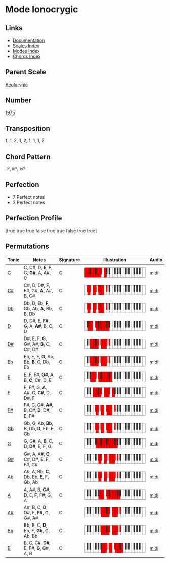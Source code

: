 # Mode Ionocrygic

## Links

- [Documentation](README.md)
- [Scales Index](Scales.md)
- [Modes Index](Modes.md)
- [Chords Index](Chords.md)

## Parent Scale

[Aeolorygic](ScaleAeolorygic.md)

## Number

[1975](https://ianring.com/musictheory/scales/1975)

## Transposition

1, 1, 2, 1, 2, 1, 1, 1, 2

## Chord Pattern

ii⁰, iii⁰, ix⁰

## Perfection

- 7 Perfect notes
- 2 Perfect notes

## Perfection Profile

[true true true false true true false true true]

## Permutations

| Tonic | Notes | Signature | Illustration | Audio |
|-------|-------|-----------|--------------|-------|
| [C](ModeCNaturalIonocrygic.md) | C, C#, D, **E**, F, G, **G#**, A, A#, C | C | ![CNaturalIonocrygic](ModeCNaturalIonocrygic.png) | [midi](https://github.com/edipermadi/music/blob/main/docs/ModeCNaturalIonocrygic.mid?raw=true) |
| [C#](ModeCSharpIonocrygic.md) | C#, D, D#, **F**, F#, G#, **A**, A#, B, C# | C | ![CSharpIonocrygic](ModeCSharpIonocrygic.png) | [midi](https://github.com/edipermadi/music/blob/main/docs/ModeCSharpIonocrygic.mid?raw=true) |
| [Db](ModeDFlatIonocrygic.md) | Db, D, Eb, **F**, Gb, Ab, **A**, Bb, B, Db | C | ![DFlatIonocrygic](ModeDFlatIonocrygic.png) | [midi](https://github.com/edipermadi/music/blob/main/docs/ModeDFlatIonocrygic.mid?raw=true) |
| [D](ModeDNaturalIonocrygic.md) | D, D#, E, **F#**, G, A, **A#**, B, C, D | C | ![DNaturalIonocrygic](ModeDNaturalIonocrygic.png) | [midi](https://github.com/edipermadi/music/blob/main/docs/ModeDNaturalIonocrygic.mid?raw=true) |
| [D#](ModeDSharpIonocrygic.md) | D#, E, F, **G**, G#, A#, **B**, C, C#, D# | C | ![DSharpIonocrygic](ModeDSharpIonocrygic.png) | [midi](https://github.com/edipermadi/music/blob/main/docs/ModeDSharpIonocrygic.mid?raw=true) |
| [Eb](ModeEFlatIonocrygic.md) | Eb, E, F, **G**, Ab, Bb, **B**, C, Db, Eb | C | ![EFlatIonocrygic](ModeEFlatIonocrygic.png) | [midi](https://github.com/edipermadi/music/blob/main/docs/ModeEFlatIonocrygic.mid?raw=true) |
| [E](ModeENaturalIonocrygic.md) | E, F, F#, **G#**, A, B, **C**, C#, D, E | C | ![ENaturalIonocrygic](ModeENaturalIonocrygic.png) | [midi](https://github.com/edipermadi/music/blob/main/docs/ModeENaturalIonocrygic.mid?raw=true) |
| [F](ModeFNaturalIonocrygic.md) | F, F#, G, **A**, A#, C, **C#**, D, D#, F | C | ![FNaturalIonocrygic](ModeFNaturalIonocrygic.png) | [midi](https://github.com/edipermadi/music/blob/main/docs/ModeFNaturalIonocrygic.mid?raw=true) |
| [F#](ModeFSharpIonocrygic.md) | F#, G, G#, **A#**, B, C#, **D**, D#, E, F# | C | ![FSharpIonocrygic](ModeFSharpIonocrygic.png) | [midi](https://github.com/edipermadi/music/blob/main/docs/ModeFSharpIonocrygic.mid?raw=true) |
| [Gb](ModeGFlatIonocrygic.md) | Gb, G, Ab, **Bb**, B, Db, **D**, Eb, E, Gb | C | ![GFlatIonocrygic](ModeGFlatIonocrygic.png) | [midi](https://github.com/edipermadi/music/blob/main/docs/ModeGFlatIonocrygic.mid?raw=true) |
| [G](ModeGNaturalIonocrygic.md) | G, G#, A, **B**, C, D, **D#**, E, F, G | C | ![GNaturalIonocrygic](ModeGNaturalIonocrygic.png) | [midi](https://github.com/edipermadi/music/blob/main/docs/ModeGNaturalIonocrygic.mid?raw=true) |
| [G#](ModeGSharpIonocrygic.md) | G#, A, A#, **C**, C#, D#, **E**, F, F#, G# | C | ![GSharpIonocrygic](ModeGSharpIonocrygic.png) | [midi](https://github.com/edipermadi/music/blob/main/docs/ModeGSharpIonocrygic.mid?raw=true) |
| [Ab](ModeAFlatIonocrygic.md) | Ab, A, Bb, **C**, Db, Eb, **E**, F, Gb, Ab | C | ![AFlatIonocrygic](ModeAFlatIonocrygic.png) | [midi](https://github.com/edipermadi/music/blob/main/docs/ModeAFlatIonocrygic.mid?raw=true) |
| [A](ModeANaturalIonocrygic.md) | A, A#, B, **C#**, D, E, **F**, F#, G, A | C | ![ANaturalIonocrygic](ModeANaturalIonocrygic.png) | [midi](https://github.com/edipermadi/music/blob/main/docs/ModeANaturalIonocrygic.mid?raw=true) |
| [A#](ModeASharpIonocrygic.md) | A#, B, C, **D**, D#, F, **F#**, G, G#, A# | C | ![ASharpIonocrygic](ModeASharpIonocrygic.png) | [midi](https://github.com/edipermadi/music/blob/main/docs/ModeASharpIonocrygic.mid?raw=true) |
| [Bb](ModeBFlatIonocrygic.md) | Bb, B, C, **D**, Eb, F, **Gb**, G, Ab, Bb | C | ![BFlatIonocrygic](ModeBFlatIonocrygic.png) | [midi](https://github.com/edipermadi/music/blob/main/docs/ModeBFlatIonocrygic.mid?raw=true) |
| [B](ModeBNaturalIonocrygic.md) | B, C, C#, **D#**, E, F#, **G**, G#, A, B | C | ![BNaturalIonocrygic](ModeBNaturalIonocrygic.png) | [midi](https://github.com/edipermadi/music/blob/main/docs/ModeBNaturalIonocrygic.mid?raw=true) |

